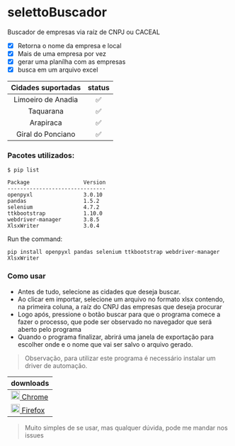 # selettoBuscador
Buscador de empresas via raíz de CNPJ ou CACEAL

- [x] Retorna o nome da empresa e local
- [x] Mais de uma empresa por vez
- [x] gerar uma planílha com as empresas
- [x] busca em um arquivo excel

| Cidades suportadas |       status       |
|:------------------:|:------------------:|
| Limoeiro de Anadia | :white_check_mark: |
|     Taquarana      | :white_check_mark: |
|     Arapiraca      | :white_check_mark: |
| Giral do Ponciano  | :white_check_mark: |

### Pacotes utilizados:
```
$ pip list

Package                 Version
-------------------------------
openpyxl                3.0.10
pandas                  1.5.2
selenium                4.7.2
ttkbootstrap            1.10.0
webdriver-manager       3.8.5
XlsxWriter              3.0.4
```

Run the command:
```
pip install openpyxl pandas selenium ttkbootstrap webdriver-manager XlsxWriter
```

### Como usar

- Antes de tudo, selecione as cidades que deseja buscar.
- Ao clicar em importar, selecione um arquivo no formato xlsx contendo, na primeira coluna, a raíz do CNPJ das empresas que deseja procurar
- Logo após, pressione o botão buscar para que o programa comece a fazer o processo, que pode ser observado no navegador que será aberto pelo programa
- Quando o programa finalizar, abrirá uma janela de exportação para escolher onde e o nome que vai ser salvo o arquivo gerado.


>Observação, para utilizar este programa é necessário instalar um driver de automação.

|downloads|
|---|
|[<img src="https://pnggrid.com/wp-content/uploads/2021/04/Google-Chrome-Logo-2048x2048.png" width="20" /> Chrome](https://chromedriver.storage.googleapis.com/index.html?path=108.0.5359.71/)|
|[<img src="https://th.bing.com/th/id/R.27d319b45926552180640e6c91290e5e?rik=AAxCF1FvPM3t4Q&pid=ImgRaw&r=0" width="20" height="20" /> Firefox](https://github.com/mozilla/geckodriver/releases/tag/v0.32.0)|

>Muito simples de se usar, mas qualquer dúvida, pode me mandar nos issues
